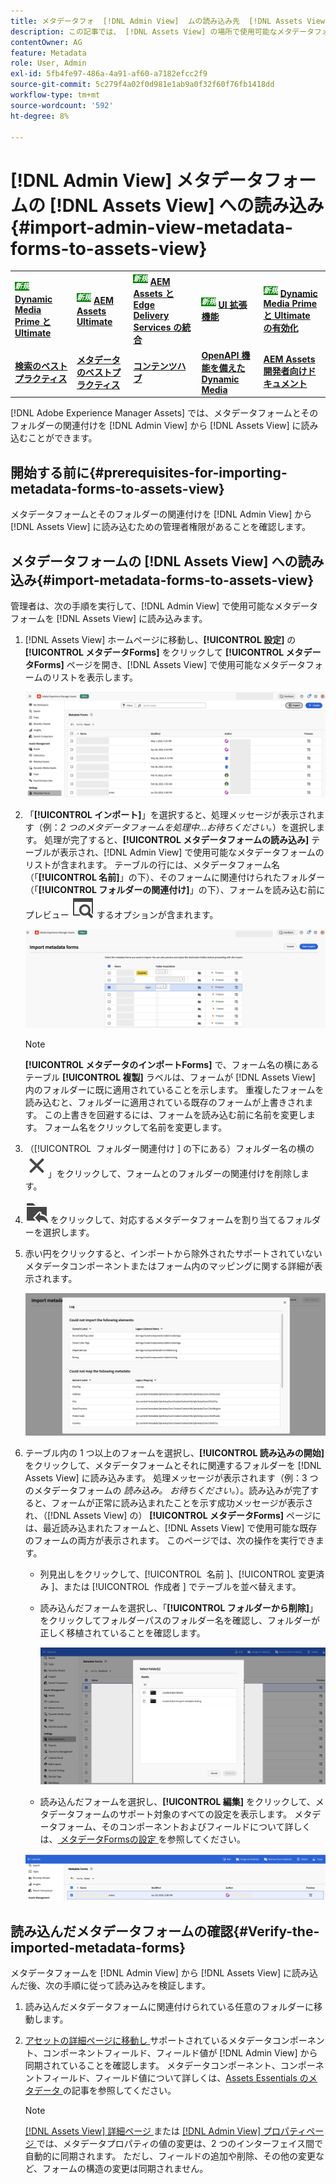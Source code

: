 ```yaml
---
title: メタデータフォ  [!DNL Admin View]  ムの読み込み先  [!DNL Assets View]
description: この記事では、 [!DNL Assets View] の場所で使用可能なメタデータフォームを読み込む方法  [!DNL Admin View]  ついて説明します。
contentOwner: AG
feature: Metadata
role: User, Admin
exl-id: 5fb4fe97-486a-4a91-af60-a7182efcc2f9
source-git-commit: 5c279f4a02f0d981e1ab9a0f32f60f76fb1418dd
workflow-type: tm+mt
source-wordcount: '592'
ht-degree: 8%

---
```


# [!DNL Admin View] メタデータフォームの [!DNL Assets View] への読み込み {#import-admin-view-metadata-forms-to-assets-view}

<table>
    <tr>
        <td>
            <sup style= "background-color:#008000; color:#FFFFFF; font-weight:bold"><i>新規</i></sup> <a href="/help/assets/dynamic-media/dm-prime-ultimate.md"><b>Dynamic Media Prime と Ultimate</b></a>
        </td>
        <td>
            <sup style= "background-color:#008000; color:#FFFFFF; font-weight:bold"><i>新規</i></sup> <a href="/help/assets/assets-ultimate-overview.md"><b>AEM Assets Ultimate</b></a>
        </td>
        <td>
            <sup style= "background-color:#008000; color:#FFFFFF; font-weight:bold"><i>新規</i></sup> <a href="/help/assets/integrate-aem-assets-edge-delivery-services.md"><b>AEM Assets と Edge Delivery Services の統合</b></a>
        </td>
        <td>
            <sup style= "background-color:#008000; color:#FFFFFF; font-weight:bold"><i>新規</i></sup> <a href="/help/assets/aem-assets-view-ui-extensibility.md"><b>UI 拡張機能</b></a>
        </td>
          <td>
            <sup style= "background-color:#008000; color:#FFFFFF; font-weight:bold"><i>新規</i></sup> <a href="/help/assets/dynamic-media/enable-dynamic-media-prime-and-ultimate.md"><b>Dynamic Media Prime と Ultimate の有効化</b></a>
        </td>
    </tr>
    <tr>
        <td>
            <a href="/help/assets/search-best-practices.md"><b>検索のベストプラクティス</b></a>
        </td>
        <td>
            <a href="/help/assets/metadata-best-practices.md"><b>メタデータのベストプラクティス</b></a>
        </td>
        <td>
            <a href="/help/assets/product-overview.md"><b>コンテンツハブ</b></a>
        </td>
        <td>
            <a href="/help/assets/dynamic-media-open-apis-overview.md"><b>OpenAPI 機能を備えた Dynamic Media</b></a>
        </td>
        <td>
            <a href="https://developer.adobe.com/experience-cloud/experience-manager-apis/"><b>AEM Assets 開発者向けドキュメント</b></a>
        </td>
    </tr>
</table>

[!DNL Adobe Experience Manager Assets] では、メタデータフォームとそのフォルダーの関連付けを [!DNL Admin View] から [!DNL Assets View] に読み込むことができます。

## 開始する前に{#prerequisites-for-importing-metadata-forms-to-assets-view}

メタデータフォームとそのフォルダーの関連付けを [!DNL Admin View] から [!DNL Assets View] に読み込むための管理者権限があることを確認します。

## メタデータフォームの [!DNL Assets View] への読み込み{#import-metadata-forms-to-assets-view}

管理者は、次の手順を実行して、[!DNL Admin View] で使用可能なメタデータフォームを [!DNL Assets View] に読み込みます。

1. [!DNL Assets View] ホームページに移動し、**[!UICONTROL 設定]** の **[!UICONTROL メタデータForms]** をクリックして **[!UICONTROL メタデータForms]** ページを開き、[!DNL Assets View] で使用可能なメタデータフォームのリストを表示します。

   ![ メタデータフォームページ ](/help/assets/assets/metadata-forms-page.png)

1. 「**[!UICONTROL インポート]**」を選択すると、処理メッセージが表示されます（例：*2 つのメタデータフォームを処理中…お待ちください。*）を選択します。 処理が完了すると、**[!UICONTROL メタデータフォームの読み込み]** テーブルが表示され、[!DNL Admin View] で使用可能なメタデータフォームのリストが含まれます。 テーブルの行には、メタデータフォーム名（「**[!UICONTROL 名前]**」の下）、そのフォームに関連付けられたフォルダー（「**[!UICONTROL フォルダーの関連付け]**」の下）、フォームを読み込む前にプレビュー ![ プレビュー ](/help/assets/assets/Preview.svg) するオプションが含まれます。

   ![ メタデータFormsの読み込みページ ](/help/assets/assets/import-metadata-forms-page.png)

   >[!NOTE]
   > 
   > **[!UICONTROL メタデータのインポートForms]** で、フォーム名の横にあるテーブル **[!UICONTROL 複製]** ラベルは、フォームが [!DNL Assets View] 内のフォルダーに既に適用されていることを示します。 重複したフォームを読み込むと、フォルダーに適用されている既存のフォームが上書きされます。 この上書きを回避するには、フォームを読み込む前に名前を変更します。 フォーム名をクリックして名前を変更します。

1. （[!UICONTROL &#x200B; フォルダー関連付け &#x200B;] の下にある）フォルダー名の横の ![ フォルダーを選択 ](/help/assets/assets/x.svg)」をクリックして、フォームとのフォルダーの関連付けを削除します。
1. ![ フォルダーを選択 ](/help/assets/assets/add-to-folder.svg) をクリックして、対応するメタデータフォームを割り当てるフォルダーを選択します。
1. 赤い円をクリックすると、インポートから除外されたサポートされていないメタデータコンポーネントまたはフォーム内のマッピングに関する詳細が表示されます。

   ![ メタデータFormsの読み込みページ ](/help/assets/assets/unsupported-import-elements.png)

1. テーブル内の 1 つ以上のフォームを選択し、**[!UICONTROL 読み込みの開始]** をクリックして、メタデータフォームとそれに関連するフォルダーを [!DNL Assets View] に読み込みます。 処理メッセージが表示されます（例：3 つのメタデータフォームの *読み込み。 お待ちください。*）。読み込みが完了すると、フォームが正常に読み込まれたことを示す成功メッセージが表示され、（[!DNL Assets View] の） **[!UICONTROL メタデータForms]** ページには、最近読み込まれたフォームと、[!DNL Assets View] で使用可能な既存のフォームの両方が表示されます。 このページでは、次の操作を実行できます。

   * 列見出しをクリックして、[!UICONTROL &#x200B; 名前 &#x200B;]、[!UICONTROL &#x200B; 変更済み &#x200B;]、または [!UICONTROL &#x200B; 作成者 &#x200B;] でテーブルを並べ替えます。
   * 読み込んだフォームを選択し、「**[!UICONTROL フォルダーから削除]**」をクリックしてフォルダーパスのフォルダー名を確認し、フォルダーが正しく移植されていることを確認します。

     ![ メタデータフォームページの確認 ](/help/assets/assets/confirm-ported-folder.png)
   * 読み込んだフォームを選択し、**[!UICONTROL 編集]** をクリックして、メタデータフォームのサポート対象のすべての設定を表示します。 メタデータフォーム、そのコンポーネントおよびフィールドについて詳しくは、[ メタデータFormsの設定 ](https://experienceleague.adobe.com/en/docs/experience-manager-assets-essentials/help/metadata#metadata-forms) を参照してください。

   ![ メタデータフォームページの確認 ](/help/assets/assets/verify-metadata-forms-page.png)

## 読み込んだメタデータフォームの確認{#Verify-the-imported-metadata-forms}

メタデータフォームを [!DNL Admin View] から [!DNL Assets View] に読み込んだ後、次の手順に従って読み込みを検証します。

1. 読み込んだメタデータフォームに関連付けられている任意のフォルダーに移動します。
1. [ アセットの詳細ページに移動し ](/help/assets/navigate-assets-view.md#preview-assets) サポートされているメタデータコンポーネント、コンポーネントフィールド、フィールド値が [!DNL Admin View] から同期されていることを確認します。 メタデータコンポーネント、コンポーネントフィールド、フィールド値について詳しくは、[Assets Essentials のメタデータ ](https://experienceleague.adobe.com/en/docs/experience-manager-assets-essentials/help/metadata) の記事を参照してください。

   >[!NOTE]
   >
   > [[!DNL Assets View]  詳細ページ ](https://experienceleague.adobe.com/en/docs/experience-manager-cloud-service/content/assets/assets-view/metadata-assets-view#metadata-forms) または [[!DNL Admin View]  プロパティページ ](https://experienceleague.adobe.com/en/docs/experience-manager-65/content/assets/administer/metadata-schemas) では、メタデータプロパティの値の変更は、2 つのインターフェイス間で自動的に同期されます。 ただし、フィールドの追加や削除、その他の変更など、フォームの構造の変更は同期されません。
